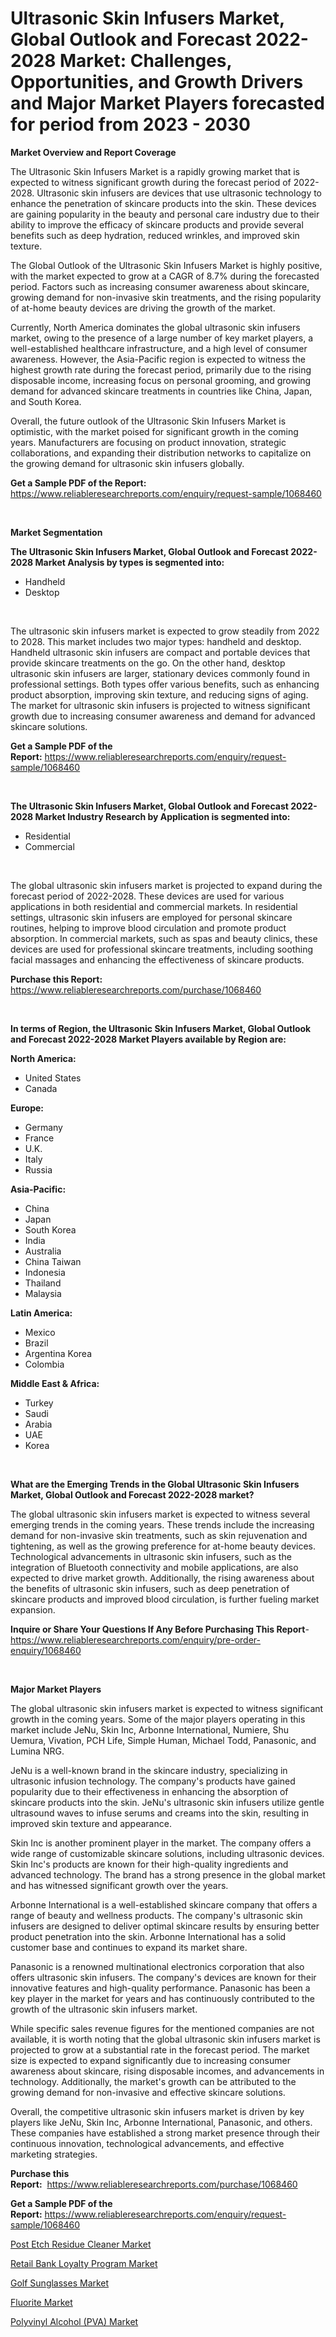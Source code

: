 <p><h1>Ultrasonic Skin Infusers Market, Global Outlook and Forecast 2022-2028 Market: Challenges, Opportunities, and Growth Drivers and Major Market Players forecasted for period from 2023 - 2030</h1></p><p><strong>Market Overview and Report Coverage</strong></p>
<p><p>The Ultrasonic Skin Infusers Market is a rapidly growing market that is expected to witness significant growth during the forecast period of 2022-2028. Ultrasonic skin infusers are devices that use ultrasonic technology to enhance the penetration of skincare products into the skin. These devices are gaining popularity in the beauty and personal care industry due to their ability to improve the efficacy of skincare products and provide several benefits such as deep hydration, reduced wrinkles, and improved skin texture.</p><p>The Global Outlook of the Ultrasonic Skin Infusers Market is highly positive, with the market expected to grow at a CAGR of 8.7% during the forecasted period. Factors such as increasing consumer awareness about skincare, growing demand for non-invasive skin treatments, and the rising popularity of at-home beauty devices are driving the growth of the market.</p><p>Currently, North America dominates the global ultrasonic skin infusers market, owing to the presence of a large number of key market players, a well-established healthcare infrastructure, and a high level of consumer awareness. However, the Asia-Pacific region is expected to witness the highest growth rate during the forecast period, primarily due to the rising disposable income, increasing focus on personal grooming, and growing demand for advanced skincare treatments in countries like China, Japan, and South Korea.</p><p>Overall, the future outlook of the Ultrasonic Skin Infusers Market is optimistic, with the market poised for significant growth in the coming years. Manufacturers are focusing on product innovation, strategic collaborations, and expanding their distribution networks to capitalize on the growing demand for ultrasonic skin infusers globally.</p></p>
<p><strong>Get a Sample PDF of the Report:</strong> <a href="https://www.reliableresearchreports.com/enquiry/request-sample/1068460">https://www.reliableresearchreports.com/enquiry/request-sample/1068460</a></p>
<p>&nbsp;</p>
<p><strong>Market Segmentation</strong></p>
<p><strong>The Ultrasonic Skin Infusers Market, Global Outlook and Forecast 2022-2028 Market Analysis by types is segmented into:</strong></p>
<p><ul><li>Handheld</li><li>Desktop</li></ul></p>
<p>&nbsp;</p>
<p><p>The ultrasonic skin infusers market is expected to grow steadily from 2022 to 2028. This market includes two major types: handheld and desktop. Handheld ultrasonic skin infusers are compact and portable devices that provide skincare treatments on the go. On the other hand, desktop ultrasonic skin infusers are larger, stationary devices commonly found in professional settings. Both types offer various benefits, such as enhancing product absorption, improving skin texture, and reducing signs of aging. The market for ultrasonic skin infusers is projected to witness significant growth due to increasing consumer awareness and demand for advanced skincare solutions.</p></p>
<p><strong>Get a Sample PDF of the Report:</strong>&nbsp;<a href="https://www.reliableresearchreports.com/enquiry/request-sample/1068460">https://www.reliableresearchreports.com/enquiry/request-sample/1068460</a></p>
<p>&nbsp;</p>
<p><strong>The Ultrasonic Skin Infusers Market, Global Outlook and Forecast 2022-2028 Market Industry Research by Application is segmented into:</strong></p>
<p><ul><li>Residential</li><li>Commercial</li></ul></p>
<p>&nbsp;</p>
<p><p>The global ultrasonic skin infusers market is projected to expand during the forecast period of 2022-2028. These devices are used for various applications in both residential and commercial markets. In residential settings, ultrasonic skin infusers are employed for personal skincare routines, helping to improve blood circulation and promote product absorption. In commercial markets, such as spas and beauty clinics, these devices are used for professional skincare treatments, including soothing facial massages and enhancing the effectiveness of skincare products.</p></p>
<p><strong>Purchase this Report:</strong>&nbsp; <a href="https://www.reliableresearchreports.com/purchase/1068460">https://www.reliableresearchreports.com/purchase/1068460</a></p>
<p>&nbsp;</p>
<p><strong>In terms of Region, the Ultrasonic Skin Infusers Market, Global Outlook and Forecast 2022-2028 Market Players available by Region are:</strong></p>
<p>
    <p> <strong> North America: </strong>
        <ul>
            <li>United States</li>
            <li>Canada</li>
        </ul>
        </p> 
    <p> <strong> Europe: </strong>
        <ul>
            <li>Germany</li>
            <li>France</li>
            <li>U.K.</li>
            <li>Italy</li>
            <li>Russia</li>
        </ul>
        </p> 
    <p> <strong> Asia-Pacific: </strong>
        <ul>
            <li>China</li>
            <li>Japan</li>
            <li>South Korea</li>
            <li>India</li>
            <li>Australia</li>
            <li>China Taiwan</li>
            <li>Indonesia</li>
            <li>Thailand</li>
            <li>Malaysia</li>
        </ul>
        </p> 
    <p> <strong> Latin America: </strong>
        <ul>
            <li>Mexico</li>
            <li>Brazil</li>
            <li>Argentina Korea</li>
            <li>Colombia</li>
        </ul>
        </p> 
    <p> <strong> Middle East & Africa: </strong>
        <ul>
            <li>Turkey</li>
            <li>Saudi</li>
            <li>Arabia</li>
            <li>UAE</li>
            <li>Korea</li>
        </ul>
    </p>
    </p>
<p>&nbsp;</p>
<p><strong>What are the Emerging Trends in the Global Ultrasonic Skin Infusers Market, Global Outlook and Forecast 2022-2028 market?</strong></p>
<p><p>The global ultrasonic skin infusers market is expected to witness several emerging trends in the coming years. These trends include the increasing demand for non-invasive skin treatments, such as skin rejuvenation and tightening, as well as the growing preference for at-home beauty devices. Technological advancements in ultrasonic skin infusers, such as the integration of Bluetooth connectivity and mobile applications, are also expected to drive market growth. Additionally, the rising awareness about the benefits of ultrasonic skin infusers, such as deep penetration of skincare products and improved blood circulation, is further fueling market expansion.</p></p>
<p><strong>Inquire or Share Your Questions If Any Before Purchasing This Report</strong>- <a href="https://www.reliableresearchreports.com/enquiry/pre-order-enquiry/1068460">https://www.reliableresearchreports.com/enquiry/pre-order-enquiry/1068460</a></p>
<p>&nbsp;</p>
<p><strong>Major Market Players</strong></p>
<p><p>The global ultrasonic skin infusers market is expected to witness significant growth in the coming years. Some of the major players operating in this market include JeNu, Skin Inc, Arbonne International, Numiere, Shu Uemura, Vivation, PCH Life, Simple Human, Michael Todd, Panasonic, and Lumina NRG.</p><p>JeNu is a well-known brand in the skincare industry, specializing in ultrasonic infusion technology. The company's products have gained popularity due to their effectiveness in enhancing the absorption of skincare products into the skin. JeNu's ultrasonic skin infusers utilize gentle ultrasound waves to infuse serums and creams into the skin, resulting in improved skin texture and appearance.</p><p>Skin Inc is another prominent player in the market. The company offers a wide range of customizable skincare solutions, including ultrasonic devices. Skin Inc's products are known for their high-quality ingredients and advanced technology. The brand has a strong presence in the global market and has witnessed significant growth over the years.</p><p>Arbonne International is a well-established skincare company that offers a range of beauty and wellness products. The company's ultrasonic skin infusers are designed to deliver optimal skincare results by ensuring better product penetration into the skin. Arbonne International has a solid customer base and continues to expand its market share.</p><p>Panasonic is a renowned multinational electronics corporation that also offers ultrasonic skin infusers. The company's devices are known for their innovative features and high-quality performance. Panasonic has been a key player in the market for years and has continuously contributed to the growth of the ultrasonic skin infusers market.</p><p>While specific sales revenue figures for the mentioned companies are not available, it is worth noting that the global ultrasonic skin infusers market is projected to grow at a substantial rate in the forecast period. The market size is expected to expand significantly due to increasing consumer awareness about skincare, rising disposable incomes, and advancements in technology. Additionally, the market's growth can be attributed to the growing demand for non-invasive and effective skincare solutions.</p><p>Overall, the competitive ultrasonic skin infusers market is driven by key players like JeNu, Skin Inc, Arbonne International, Panasonic, and others. These companies have established a strong market presence through their continuous innovation, technological advancements, and effective marketing strategies.</p></p>
<p><strong>Purchase this Report:</strong>&nbsp;&nbsp;<a href="https://www.reliableresearchreports.com/purchase/1068460">https://www.reliableresearchreports.com/purchase/1068460</a></p>
<p></p>
<p><strong>Get a Sample PDF of the Report:</strong>&nbsp;<a href="https://www.reliableresearchreports.com/enquiry/request-sample/1068460">https://www.reliableresearchreports.com/enquiry/request-sample/1068460</a></p>
<p><p><a href="https://www.reportprime.com/post-etch-residue-cleaner-r561">Post Etch Residue Cleaner Market</a></p><p><a href="https://www.reportprime.com/retail-bank-loyalty-program-r11627">Retail Bank Loyalty Program Market</a></p><p><a href="https://www.linkedin.com/pulse/golf-sunglasses-market-share-amp-new-trends-analysis-report-0q05e/">Golf Sunglasses Market</a></p><p><a href="https://medium.com/@bethhermann2023/fluorite-market-size-growth-forecast-2023-2030-ec63792d8971">Fluorite Market</a></p><p><a href="https://issuu.com/reportprime-2/docs/polyvinyl-alcohol-pva-market-size-2030.pptx?fr=xKAE9_zU1NQ">Polyvinyl Alcohol (PVA) Market</a></p></p>